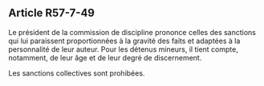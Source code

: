 Article R57-7-49
----
Le président de la commission de discipline prononce celles des sanctions qui
lui paraissent proportionnées à la gravité des faits et adaptées à la
personnalité de leur auteur. Pour les détenus mineurs, il tient compte,
notamment, de leur âge et de leur degré de discernement.

Les sanctions collectives sont prohibées.
